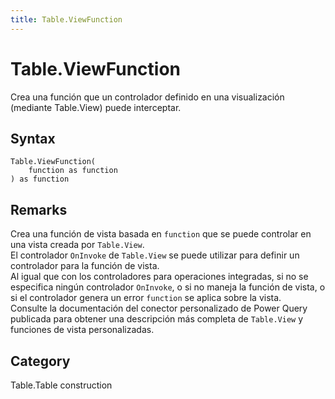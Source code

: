 ```yaml
---
title: Table.ViewFunction
---
```


# Table.ViewFunction


Crea una función que un controlador definido en una visualización (mediante Table.View) puede interceptar.


## Syntax

```powerquery
Table.ViewFunction(
    function as function
) as function
```


## Remarks

Crea una función de vista basada en <code>function</code> que se puede controlar en una vista creada por <code>Table.View</code>.<br />El controlador <code>OnInvoke</code> de <code>Table.View</code> se puede utilizar para definir un controlador para la función de vista.<br />Al igual que con los controladores para operaciones integradas, si no se especifica ningún controlador <code>OnInvoke</code>, o si no maneja la función de vista, o si el controlador genera un error <code>function</code> se aplica sobre la vista.<br />Consulte la documentación del conector personalizado de Power Query publicada para obtener una descripción más completa de <code>Table.View</code> y funciones de vista personalizadas.<br />



## Category
Table.Table construction
